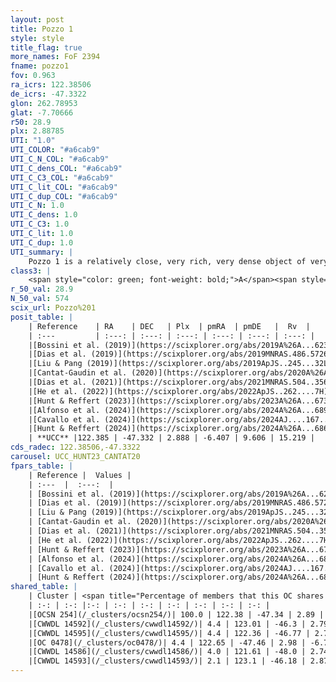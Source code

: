 ```yaml
---
layout: post
title: Pozzo 1
style: style
title_flag: true
more_names: FoF 2394
fname: pozzo1
fov: 0.963
ra_icrs: 122.38506
de_icrs: -47.3322
glon: 262.78953
glat: -7.70666
r50: 28.9
plx: 2.88785
UTI: "1.0"
UTI_COLOR: "#a6cab9"
UTI_C_N_COL: "#a6cab9"
UTI_C_dens_COL: "#a6cab9"
UTI_C_C3_COL: "#a6cab9"
UTI_C_lit_COL: "#a6cab9"
UTI_C_dup_COL: "#a6cab9"
UTI_C_N: 1.0
UTI_C_dens: 1.0
UTI_C_C3: 1.0
UTI_C_lit: 1.0
UTI_C_dup: 1.0
UTI_summary: |
    Pozzo 1 is a relatively close, very rich, very dense object of very high C3 quality. It is very well-studied in the literature. This object shares a large percentage of members with 6 later reported entries.
class3: |
    <span style="color: green; font-weight: bold;">A</span><span style="color: green; font-weight: bold;">A</span>
r_50_val: 28.9
N_50_val: 574
scix_url: Pozzo%201
posit_table: |
    | Reference    | RA    | DEC   | Plx  | pmRA  | pmDE   |  Rv  |
    | :---         | :---: | :---: | :---: | :---: | :---: | :---: |
    |[Bossini et al. (2019)](https://scixplorer.org/abs/2019A%26A...623A.108B) | 122.374 | -47.335 | -- | -- | -- | -- |
    |[Dias et al. (2019)](https://scixplorer.org/abs/2019MNRAS.486.5726D) | 122.375 | -47.335 | 2.853 | -6.516 | 9.53 | 19.189 |
    |[Liu & Pang (2019)](https://scixplorer.org/abs/2019ApJS..245...32L) | 122.246 | -47.391 | 2.778 | -6.331 | 9.279 | -- |
    |[Cantat-Gaudin et al. (2020)](https://scixplorer.org/abs/2020A%26A...640A...1C) | 122.374 | -47.335 | 2.853 | -6.516 | 9.53 | -- |
    |[Dias et al. (2021)](https://scixplorer.org/abs/2021MNRAS.504..356D) | 122.331 | -47.301 | 2.855 | -6.475 | 9.587 | 18.69 |
    |[He et al. (2022)](https://scixplorer.org/abs/2022ApJS..262....7H) | 122.494 | -46.623 | 2.847 | -6.549 | 9.497 | -- |
    |[Hunt & Reffert (2023)](https://scixplorer.org/abs/2023A%26A...673A.114H) | 122.375 | -47.354 | 2.847 | -6.364 | 9.437 | 14.001 |
    |[Alfonso et al. (2024)](https://scixplorer.org/abs/2024A%26A...689A..18A) | 122.315 | -47.379 | 2.796 | -6.298 | 9.359 | -- |
    |[Cavallo et al. (2024)](https://scixplorer.org/abs/2024AJ....167...12C) | 122.33 | -47.389 | 2.845 | -- | -- | -- |
    |[Hunt & Reffert (2024)](https://scixplorer.org/abs/2024A%26A...686A..42H) | 122.375 | -47.354 | 2.847 | -6.364 | 9.437 | 14.001 |
    | **UCC** |122.385 | -47.332 | 2.888 | -6.407 | 9.606 | 15.219 | 
cds_radec: 122.38506,-47.3322
carousel: UCC_HUNT23_CANTAT20
fpars_table: |
    | Reference |  Values |
    | :---  |  :---:  |
    | [Bossini et al. (2019)](https://scixplorer.org/abs/2019A%26A...623A.108B) | `AV=0.163, Dist=7.495, logA=7.117, Fe/H=0.0` |
    | [Dias et al. (2019)](https://scixplorer.org/abs/2019MNRAS.486.5726D) | `E(B-V)=0.08, Dist=341, logAge=7.073, Z=0.011` |
    | [Liu & Pang (2019)](https://scixplorer.org/abs/2019ApJS..245...32L) | `Age=0.007, Z=0.5` |
    | [Cantat-Gaudin et al. (2020)](https://scixplorer.org/abs/2020A%26A...640A...1C) | `AVNN=0.07, DMNN=7.6, AgeNN=6.98` |
    | [Dias et al. (2021)](https://scixplorer.org/abs/2021MNRAS.504..356D) | `Av=0.159, Dist=345, logage=7.086, [Fe/H]=-0.069` |
    | [He et al. (2022)](https://scixplorer.org/abs/2022ApJS..262....7H) | `A0=0.2, logAge=7.05` |
    | [Hunt & Reffert (2023)](https://scixplorer.org/abs/2023A%26A...673A.114H) | `AV50=0.355, diffAV50=0.981, MOD50=7.696, logAge50=6.971` |
    | [Alfonso et al. (2024)](https://scixplorer.org/abs/2024A%26A...689A..18A) | `AV=0.06994, MOD=7.59991, logAge=7.06528, Z=-0.0689` |
    | [Cavallo et al. (2024)](https://scixplorer.org/abs/2024AJ....167...12C) | `AV50=0.7, dMod50=7.71, logAge50=6.73, [Fe/H]50=-0.21` |
    | [Hunt & Reffert (2024)](https://scixplorer.org/abs/2024A%26A...686A..42H) | `MassJ=138.172` |
shared_table: |
    | Cluster | <span title="Percentage of members that this OC shares with the ones listed">%</span>   | RA   | DEC   | Plx   | pmRA  | pmDE  | Rv | UTI |
    | :-: | :-: |:-: | :-: | :-: | :-: | :-: | :-: | :-: |
    |[OCSN 254](/_clusters/ocsn254/)| 100.0 | 122.38 | -47.34 | 2.89 | -6.4 | 9.6 | 14.61 |0.07 |
    |[CWWDL 14592](/_clusters/cwwdl14592/)| 4.4 | 123.01 | -46.3 | 2.79 | -6.35 | 9.19 | 15.12 |0.16 |
    |[CWWDL 14595](/_clusters/cwwdl14595/)| 4.4 | 122.36 | -46.77 | 2.73 | -6.23 | 9.01 | 16.28 |0.1 |
    |[OC 0478](/_clusters/oc0478/)| 4.4 | 122.65 | -47.46 | 2.98 | -6.75 | 9.8 | 14.78 |0.0 |
    |[CWWDL 14586](/_clusters/cwwdl14586/)| 4.0 | 121.61 | -48.0 | 2.74 | -6.0 | 9.04 | 18.68 |0.26 |
    |[CWWDL 14593](/_clusters/cwwdl14593/)| 2.1 | 123.1 | -46.18 | 2.87 | -6.51 | 9.41 | 15.29 |0.11 |
---
```

